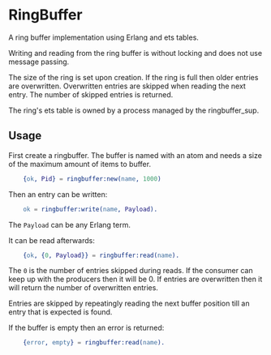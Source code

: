 RingBuffer
==========

A ring buffer implementation using Erlang and ets tables.

Writing and reading from the ring buffer is without locking and
does not use message passing.

The size of the ring is set upon creation. If the ring is full
then older entries are overwritten. Overwritten entries are skipped
when reading the next entry. The number of skipped entries is
returned.

The ring's ets table is owned by a process managed by the ringbuffer_sup.

Usage
-----

First create a ringbuffer. The buffer is named with an atom
and needs a size of the maximum amount of items to buffer.

```erlang
    {ok, Pid} = ringbuffer:new(name, 1000)
```

Then an entry can be written:

```erlang
    ok = ringbuffer:write(name, Payload).
```

The `Payload` can be any Erlang term.


It can be read afterwards:

```erlang
    {ok, {0, Payload}} = ringbuffer:read(name).
```

The `0` is the number of entries skipped during reads. If the consumer
can keep up with the producers then it will be 0. If entries are overwritten
then it will return the number of overwritten entries.

Entries are skipped by repeatingly reading the next buffer position till
an entry that is expected is found.

If the buffer is empty then an error is returned:

```erlang
    {error, empty} = ringbuffer:read(name).
```
